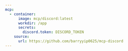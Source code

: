 ```yaml
---
mcp:
  - container:
      image: mcp/discord:latest
      workdir: /app
      secrets:
        discord.token: DISCORD_TOKEN
    source:
      url: https://github.com/barryyip0625/mcp-discord
---
```


